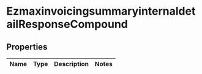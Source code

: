
# EzmaxinvoicingsummaryinternaldetailResponseCompound

## Properties
| Name | Type | Description | Notes |
| ------------ | ------------- | ------------- | ------------- |




